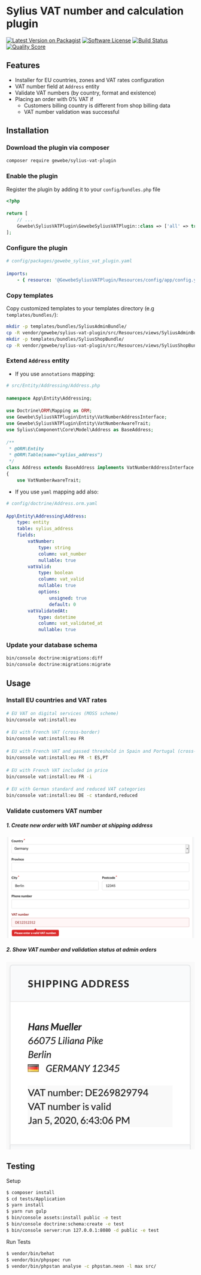
# Sylius VAT number and calculation plugin

[![Latest Version on Packagist][ico-version]][link-packagist]
[![Software License][ico-license]](LICENSE)
[![Build Status][ico-travis]][link-travis]
[![Quality Score][ico-code-quality]][link-code-quality]

## Features
 * Installer for EU countries, zones and VAT rates configuration
 * VAT number field at `Address` entity
 * Validate VAT numbers (by country, format and existence)
 * Placing an order with 0% VAT if
    * Customers billing country is different from shop billing data
    * VAT number validation was successful

## Installation

### Download the plugin via composer
```bash
composer require gewebe/sylius-vat-plugin
```

### Enable the plugin
Register the plugin by adding it to your `config/bundles.php` file

```php
<?php

return [
    // ...
    Gewebe\SyliusVATPlugin\GewebeSyliusVATPlugin::class => ['all' => true],
];
```

### Configure the plugin

```yaml
# config/packages/gewebe_sylius_vat_plugin.yaml

imports:
    - { resource: '@GewebeSyliusVATPlugin/Resources/config/app/config.yml'}
```

### Copy templates

Copy customized templates to your templates directory (e.g `templates/bundles/`):

```bash
mkdir -p templates/bundles/SyliusAdminBundle/
cp -R vendor/gewebe/sylius-vat-plugin/src/Resources/views/SyliusAdminBundle/* templates/bundles/SyliusAdminBundle/
mkdir -p templates/bundles/SyliusShopBundle/
cp -R vendor/gewebe/sylius-vat-plugin/src/Resources/views/SyliusShopBundle/* templates/bundles/SyliusShopBundle/
```

### Extend `Address` entity

- If you use `annotations` mapping:

```php
# src/Entity/Addressing/Address.php

namespace App\Entity\Addressing;

use Doctrine\ORM\Mapping as ORM;
use Gewebe\SyliusVATPlugin\Entity\VatNumberAddressInterface;
use Gewebe\SyliusVATPlugin\Entity\VatNumberAwareTrait;
use Sylius\Component\Core\Model\Address as BaseAddress;

/**
 * @ORM\Entity
 * @ORM\Table(name="sylius_address")
 */
class Address extends BaseAddress implements VatNumberAddressInterface
{
    use VatNumberAwareTrait;
```

- If you use `yaml` mapping add also:

```yaml
# config/doctrine/Address.orm.yaml

App\Entity\Addressing\Address:
    type: entity
    table: sylius_address
    fields:
        vatNumber:
            type: string
            column: vat_number
            nullable: true
        vatValid:
            type: boolean
            column: vat_valid
            nullable: true
            options:
                unsigned: true
                default: 0
        vatValidatedAt:
            type: datetime
            column: vat_validated_at
            nullable: true
```

### Update your database schema

```bash
bin/console doctrine:migrations:diff
bin/console doctrine:migrations:migrate
```

## Usage

### Install EU countries and VAT rates

```bash
# EU VAT on digital services (MOSS scheme)
bin/console vat:install:eu

# EU with French VAT (cross-border)
bin/console vat:install:eu FR

# EU with French VAT and passed threshold in Spain and Portugal (cross-border)
bin/console vat:install:eu FR -t ES,PT

# EU with French VAT included in price
bin/console vat:install:eu FR -i

# EU with German standard and reduced VAT categories
bin/console vat:install:eu DE -c standard,reduced
```

### Validate customers VAT number

##### 1. Create new order with VAT number at shipping address
![Screenshot checkout address with vat number](docs/images/checkout_address.png)

##### 2. Show VAT number and validation status at admin orders
![Screenshot order shipping address with vat number](docs/images/admin_order_address.png)


## Testing

Setup
```bash
$ composer install
$ cd tests/Application
$ yarn install
$ yarn run gulp
$ bin/console assets:install public -e test
$ bin/console doctrine:schema:create -e test
$ bin/console server:run 127.0.0.1:8080 -d public -e test
```

Run Tests
```bash
$ vendor/bin/behat
$ vendor/bin/phpspec run
$ vendor/bin/phpstan analyse -c phpstan.neon -l max src/
```

[ico-version]: https://img.shields.io/packagist/v/gewebe/sylius-vat-plugin.svg?style=flat-square
[ico-license]: https://img.shields.io/badge/license-MIT-brightgreen.svg?style=flat-square
[ico-travis]: https://img.shields.io/travis/gewebe/SyliusVATPlugin/master.svg?style=flat-square
[ico-code-quality]: https://img.shields.io/scrutinizer/g/gewebe/SyliusVATPlugin.svg?style=flat-square

[link-packagist]: https://packagist.org/packages/gewebe/sylius-vat-plugin
[link-travis]: https://travis-ci.org/gewebe/SyliusVATPlugin
[link-code-quality]: https://scrutinizer-ci.com/g/gewebe/SyliusVATPlugin
